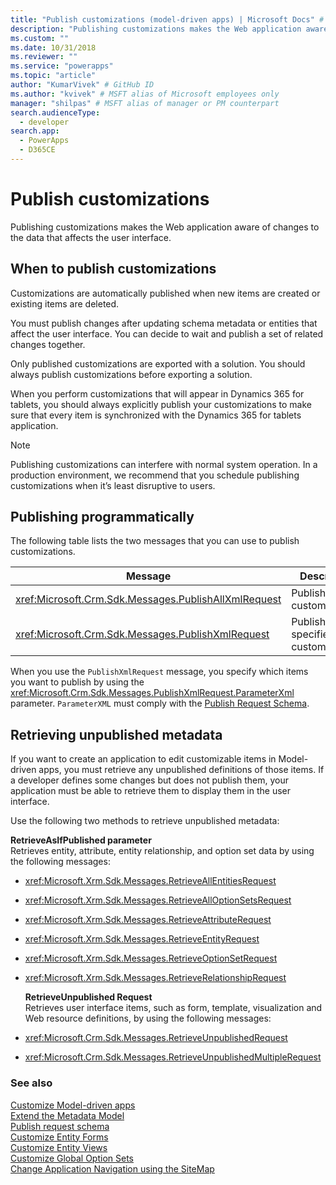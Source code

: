 ```yaml
---
title: "Publish customizations (model-driven apps) | Microsoft Docs" # Intent and product brand in a unique string of 43-59 chars including spaces
description: "Publishing customizations makes the Web application aware of changes to the data that affects the user interface." # 115-145 characters including spaces. This abstract displays in the search result.
ms.custom: ""
ms.date: 10/31/2018
ms.reviewer: ""
ms.service: "powerapps"
ms.topic: "article"
author: "KumarVivek" # GitHub ID
ms.author: "kvivek" # MSFT alias of Microsoft employees only
manager: "shilpas" # MSFT alias of manager or PM counterpart
search.audienceType: 
  - developer
search.app: 
  - PowerApps
  - D365CE
---
```

# Publish customizations

<!-- https://docs.microsoft.com/dynamics365/customer-engagement/developer/customize-dev/publish-customizations -->

Publishing customizations makes the Web application aware of changes to the data that affects the user interface.  
  
<a name="BKMK_WhenToPublishCustomizations"></a>   
## When to publish customizations  
 Customizations are automatically published when new items are created or existing items are deleted.  
  
 You must publish changes after updating schema metadata or entities that affect the user interface. You can decide to wait and publish a set of related changes together.  
  
 Only published customizations are exported with a solution. You should always publish customizations before exporting a solution.  
  
 When you perform customizations that will appear in Dynamics 365 for tablets, you should always explicitly publish your customizations to make sure that every item is synchronized with the Dynamics 365 for tablets application.  
  
> [!NOTE]
>  Publishing customizations can interfere with normal system operation. In a production environment, we recommend that you schedule publishing customizations when it’s least disruptive to users.  
  
## Publishing programmatically  
 The following table lists the two messages that you can use to publish customizations.  
  
|Message|Description|  
|-------------|-----------------|  
|<xref:Microsoft.Crm.Sdk.Messages.PublishAllXmlRequest>|Publishes all customizations.|  
|<xref:Microsoft.Crm.Sdk.Messages.PublishXmlRequest>|Publishes the specified customizations.|  
  
 When you use the `PublishXmlRequest` message, you specify which items you want to publish by using the <xref:Microsoft.Crm.Sdk.Messages.PublishXmlRequest.ParameterXml> parameter. `ParameterXML` must comply with the [Publish Request Schema](publish-request-schema.md).  
  
<a name="BKMK_RetrieveUnpublishedMetadata"></a>   
## Retrieving unpublished metadata  
 If you want to create an application to edit customizable items in Model-driven apps, you must retrieve any unpublished definitions of those items. If a developer defines some changes but does not publish them, your application must be able to retrieve them to display them in the user interface. 
  
 Use the following two methods to retrieve unpublished metadata:  
  
 **RetrieveAsIfPublished parameter**  
 Retrieves entity, attribute, entity relationship, and option set data by using the following messages:  
  
- <xref:Microsoft.Xrm.Sdk.Messages.RetrieveAllEntitiesRequest>  
  
- <xref:Microsoft.Xrm.Sdk.Messages.RetrieveAllOptionSetsRequest>  
  
- <xref:Microsoft.Xrm.Sdk.Messages.RetrieveAttributeRequest>  
  
- <xref:Microsoft.Xrm.Sdk.Messages.RetrieveEntityRequest>  
  
- <xref:Microsoft.Xrm.Sdk.Messages.RetrieveOptionSetRequest>  
  
- <xref:Microsoft.Xrm.Sdk.Messages.RetrieveRelationshipRequest>  
  
  **RetrieveUnpublished Request**  
  Retrieves user interface items, such as form, template, visualization and Web resource definitions, by using the following messages:  
  
- <xref:Microsoft.Crm.Sdk.Messages.RetrieveUnpublishedRequest>  
  
- <xref:Microsoft.Crm.Sdk.Messages.RetrieveUnpublishedMultipleRequest>  
  
### See also  
 [Customize Model-driven apps](/dynamics365/customer-engagement/developer/customize-dev/customize-applications)<br/>
 [Extend the Metadata Model](/dynamics365/customer-engagement/developer/org-service/use-organization-service-metadata)<br/>
 [Publish request schema](publish-request-schema.md)<br/>
 [Customize Entity Forms](customize-entity-forms.md)<br/>
 [Customize Entity Views](customize-entity-views.md)<br/>
 [Customize Global Option Sets](/dynamics365/customer-engagement/developer/org-service/customize-global-option-sets)<br/>
 [Change Application Navigation using the SiteMap](/dynamics365/customer-engagement/developer/customize-dev/change-application-navigation-using-sitemap)

